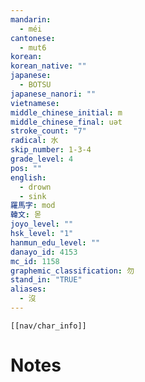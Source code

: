 ```yaml
---
mandarin:
  - méi
cantonese:
  - mut6
korean:
korean_native: ""
japanese:
  - BOTSU
japanese_nanori: ""
vietnamese:
middle_chinese_initial: m
middle_chinese_final: uət
stroke_count: "7"
radical: 水
skip_number: 1-3-4
grade_level: 4
pos: ""
english:
  - drown
  - sink
羅馬字: mod
韓文: 몯
joyo_level: ""
hsk_level: "1"
hanmun_edu_level: ""
danayo_id: 4153
mc_id: 1158
graphemic_classification: 勿
stand_in: "TRUE"
aliases:
  - 沒
---
```

```meta-bind-embed
[[nav/char_info]]
```

# Notes

